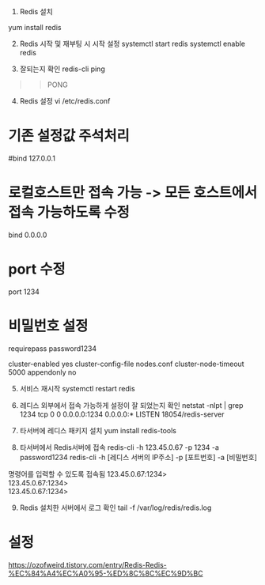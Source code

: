 1. Redis 설치

yum install redis


2. Redis 시작 및 재부팅 시 시작 설정
systemctl start redis
systemctl enable redis


3. 잘되는지 확인
redis-cli ping
>> PONG


4. Redis 설정
vi /etc/redis.conf


# 기존 설정값 주석처리
#bind 127.0.0.1

# 로컬호스트만 접속 가능 -> 모든 호스트에서 접속 가능하도록 수정
bind 0.0.0.0

# port 수정
port 1234

# 비밀번호 설정
requirepass password1234

 

cluster-enabled yes
cluster-config-file nodes.conf
cluster-node-timeout 5000
appendonly no



5. 서비스 재시작
systemctl restart redis


6. 레디스 외부에서 접속 가능하게 설정이 잘 되었는지 확인
netstat -nlpt | grep 1234
tcp        0      0 0.0.0.0:1234            0.0.0.0:*               LISTEN      18054/redis-server


7. 타서버에 레디스 패키지 설치
yum install redis-tools


8. 타서버에서 Redis서버에 접속
redis-cli -h 123.45.0.67 -p 1234 -a password1234
redis-cli -h [레디스 서버의 IP주소] -p [포트번호] -a [비밀번호]

명령어를 입력할 수 있도록 접속됨
123.45.0.67:1234>                       
123.45.0.67:1234>                       
123.45.0.67:1234>                       


9. Redis 설치한 서버에서 로그 확인
tail -f /var/log/redis/redis.log


# 설정 
https://ozofweird.tistory.com/entry/Redis-Redis-%EC%84%A4%EC%A0%95-%ED%8C%8C%EC%9D%BC  

